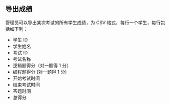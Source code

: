 ## 导出成绩
管理员可以导出某次考试的所有学生成绩，为 CSV 格式，每行一个学生，每行包括如下列：
* 学生 ID
* 学生姓名
* 考试 ID
* 考试名称
* 逻辑题得分（对一题得 1 分）
* 编程题得分 (对一题得 1 分)
* 开始考试时间
* 结束考试时间
* 答题时间
* 总得分